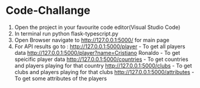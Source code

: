 # Code-Challange

1. Open the project in your favourite code editor(Visual Studio Code)
2. In terminal run python flask-typescript.py
3. Open Browser navigate to http://127.0.0.1:5000/ for main page
4. For API results go to :
   http://127.0.0.1:5000/player - To get all players data
   http://127.0.0.1:5000/player?name=Cristiano Ronaldo - To get speicific player data
   http://127.0.0.1:5000/countries - To get countries and players playing for that country
   http://127.0.0.1:5000/clubs - To get clubs and players playing for that clubs
   http://127.0.0.1:5000/attributes - To get some attributes of the players
